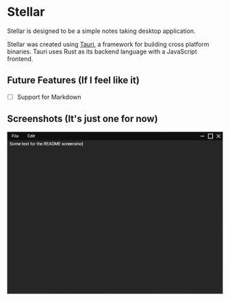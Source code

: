 # Stellar
Stellar is designed to be a simple notes taking desktop application.

Stellar was created using [Tauri](https://tauri.app/), a framework for building cross platform binaries. Tauri uses Rust as its backend language with a JavaScript frontend.

## Future Features (If I feel like it)
- [ ] Support for Markdown

## Screenshots (It's just one for now)
![Screenshot of Stellar](public/stellar-screenshot.png "Screenshot")